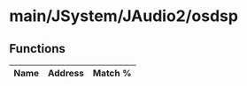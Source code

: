 # main/JSystem/JAudio2/osdsp

## Functions

| Name | Address | Match % |
|------|---------|---------|